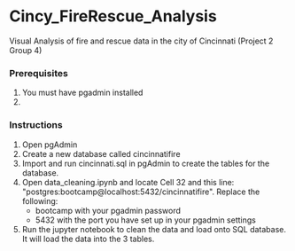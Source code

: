 # Cincy_FireRescue_Analysis
Visual Analysis of fire and rescue data in the city of Cincinnati (Project 2 Group 4)

### Prerequisites
1. You must have pgadmin installed
1. 

### Instructions
1. Open pgAdmin
1. Create a new database called cincinnatifire
1. Import and run cincinnati.sql in pgAdmin to create the tables for the database.
1. Open data_cleaning.ipynb and locate Cell 32 and this line: "postgres:bootcamp@localhost:5432/cincinnatifire". Replace the following:
   - bootcamp with your pgadmin password
   - 5432 with the port you have set up in your pgadmin settings
1.  Run the jupyter notebook to clean the data and load onto SQL database. It will load the data into the 3 tables.
